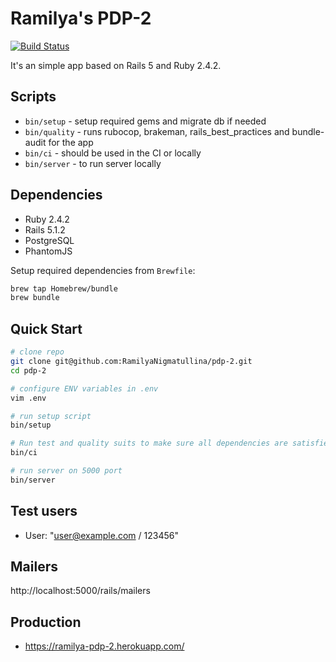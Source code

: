 # Ramilya's PDP-2

[![Build Status](https://semaphoreci.com/api/v1/ramilyanigmatullina/pdp-2/branches/google-omniauth-159385490/badge.svg)](https://semaphoreci.com/ramilyanigmatullina/pdp-2)

It's an simple app based on Rails 5 and Ruby 2.4.2.

## Scripts

* `bin/setup` - setup required gems and migrate db if needed
* `bin/quality` - runs rubocop, brakeman, rails_best_practices and bundle-audit for the app
* `bin/ci` - should be used in the CI or locally
* `bin/server` - to run server locally

## Dependencies

* Ruby 2.4.2
* Rails 5.1.2
* PostgreSQL
* PhantomJS

Setup required dependencies from `Brewfile`:
```bash
brew tap Homebrew/bundle
brew bundle
```
## Quick Start

```bash
# clone repo
git clone git@github.com:RamilyaNigmatullina/pdp-2.git
cd pdp-2

# configure ENV variables in .env
vim .env

# run setup script
bin/setup

# Run test and quality suits to make sure all dependencies are satisfied and applications works correctly before making changes.
bin/ci

# run server on 5000 port
bin/server
```

## Test users

  - User: "user@example.com / 123456"

## Mailers

  http://localhost:5000/rails/mailers

## Production

* https://ramilya-pdp-2.herokuapp.com/
